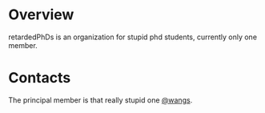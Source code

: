 # Overview
retardedPhDs is an organization for stupid phd students, currently only one member.
# Contacts
The principal member is that really stupid one [@wangs](https://github.com/WANGSSSSSSS). 

